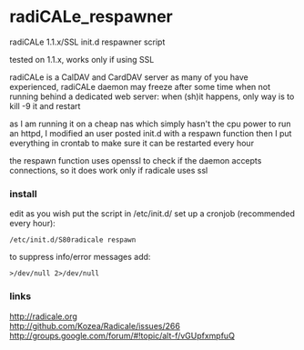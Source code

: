 # radiCALe_respawner
radiCALe 1.1.x/SSL init.d respawner script

tested on 1.1.x, works only if using SSL

radiCALe is a CalDAV and CardDAV server
as many of you have experienced, radiCALe daemon may freeze after some time when not running behind a dedicated web server: when (sh)it happens, only way is to kill -9 it and restart

as I am running it on a cheap nas which simply hasn't the cpu power to run an httpd, I modified an user posted init.d with a respawn function
then I put everything in crontab to make sure it can be restarted every hour

the respawn function uses openssl to check if the daemon accepts connections, so it does work only if radicale uses ssl

### install
edit as you wish
put the script in /etc/init.d/
set up a cronjob (recommended every hour):
```
/etc/init.d/S80radicale respawn
```
to suppress info/error messages add:
```
>/dev/null 2>/dev/null
```



### links
http://radicale.org  
http://github.com/Kozea/Radicale/issues/266  
http://groups.google.com/forum/#!topic/alt-f/vGUpfxmpfuQ  
